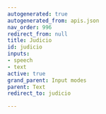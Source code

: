 ```yaml
---
autogenerated: true
autogenerated_from: apis.json
nav_order: 996
redirect_from: null
title: Judicio
id: judicio
inputs:
- speech
- text
active: true
grand_parent: Input modes
parent: Text
redirect_to: judicio

---
```


